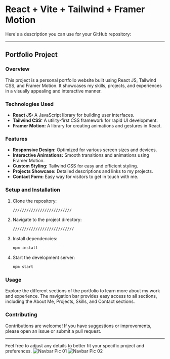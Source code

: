# React + Vite + Tailwind + Framer Motion

Here's a description you can use for your GitHub repository:

---

## Portfolio Project

### Overview
This project is a personal portfolio website built using React JS, Tailwind CSS, and Framer Motion. It showcases my skills, projects, and experiences in a visually appealing and interactive manner.

### Technologies Used
- **React JS:** A JavaScript library for building user interfaces.
- **Tailwind CSS:** A utility-first CSS framework for rapid UI development.
- **Framer Motion:** A library for creating animations and gestures in React.

### Features
- **Responsive Design:** Optimized for various screen sizes and devices.
- **Interactive Animations:** Smooth transitions and animations using Framer Motion.
- **Custom Styling:** Tailwind CSS for easy and efficient styling.
- **Projects Showcase:** Detailed descriptions and links to my projects.
- **Contact Form:** Easy way for visitors to get in touch with me.

### Setup and Installation
1. Clone the repository:
   ```bash
   //////////////////////////
   ```
2. Navigate to the project directory:
   ```bash
   ///////////////////////////
   ```
3. Install dependencies:
   ```bash
   npm install
   ```
4. Start the development server:
   ```bash
   npm start
   ```

### Usage
Explore the different sections of the portfolio to learn more about my work and experience. The navigation bar provides easy access to all sections, including the About Me, Projects, Skills, and Contact sections.

### Contributing
Contributions are welcome! If you have suggestions or improvements, please open an issue or submit a pull request.

---

Feel free to adjust any details to better fit your specific project and preferences.
![Navbar Pic 01](https://github.com/user-attachments/assets/55e877b0-5f72-4272-aa32-3922806138d2)
![Navbar Pic 02](https://github.com/user-attachments/assets/841bfda9-2bb6-4db3-b8f2-727226fc51de)

